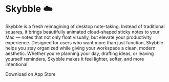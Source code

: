 # **Skybble ☁️**

Skybble is a fresh reimagining of desktop note-taking. Instead of traditional squares, it brings beautifully animated cloud-shaped sticky notes to your Mac — notes that not only float visually, but elevate your productivity experience.
Designed for users who want more than just function, Skybble helps you stay organized while giving your workspace a clean, modern aesthetic. Whether you're planning your day, drafting ideas, or leaving yourself reminders, Skybble makes it feel lighter, softer, and more intentional.

Download on App Store
